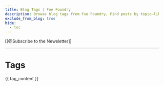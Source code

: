 ```yaml
---
title: Blog Tags | Foe Foundry
description: Browse blog tags from Foe Foundry. Find posts by topic—like monster powers, boss fights, undead, and encounter design ideas for your next session.
exclude_from_blog: true
hide:
  - toc
---
```


[[@Subscribe to the Newsletter]]

---

# Tags

{{ tag_content }}